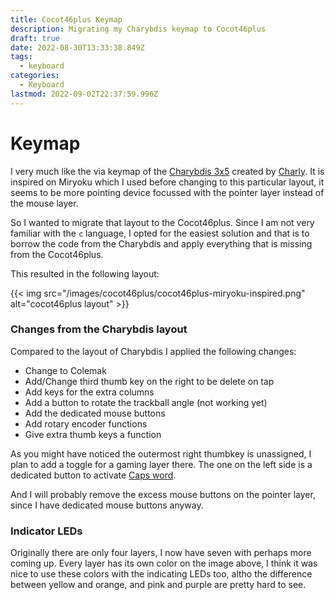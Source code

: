 ```yaml
---
title: Cocot46plus Keymap
description: Migrating my Charybdis keymap to Cocot46plus
draft: true
date: 2022-08-30T13:33:38.849Z
tags:
  - keyboard
categories:
  - Keyboard
lastmod: 2022-09-02T22:37:59.996Z
---
```


# Keymap

I very much like the via keymap of the [Charybdis 3x5](https://github.com/qmk/qmk_firmware/tree/master/keyboards/bastardkb/charybdis/3x5/keymaps/via) created by [Charly](https://github.com/0xcharly). It is inspired on Miryoku which I used before changing to this particular layout, it seems to be more pointing device focussed with the pointer layer instead of the mouse layer. 

So I wanted to migrate that layout to the Cocot46plus.
Since I am not very familiar with the `c` language, I opted for the easiest solution and that is to borrow the code from the Charybdis and apply everything that is missing from the Cocot46plus.

This resulted in the following layout:

{{< img src="/images/cocot46plus/cocot46plus-miryoku-inspired.png" alt="cocot46plus layout" >}}

### Changes from the Charybdis layout

Compared to the layout of Charybdis I applied the following changes:

- Change to Colemak
- Add/Change third thumb key on the right to be delete on tap
- Add keys for the extra columns
- Add a button to rotate the trackball angle (not working yet)
- Add the dedicated mouse buttons
- Add rotary encoder functions
- Give extra thumb keys a function

As you might have noticed the outermost right thumbkey is unassigned, I plan to add a toggle for a gaming layer there.
The one on the left side is a dedicated button to activate [Caps word](https://docs.qmk.fm/#/feature_caps_word?id=caps-word).

And I will probably remove the excess mouse buttons on the pointer layer, since I have dedicated mouse buttons anyway.

### Indicator LEDs

Originally there are only four layers, I now have seven with perhaps more coming up. Every layer has its own color on the image above, I think it was nice to use these colors with the indicating LEDs too, altho the difference between yellow and orange, and pink and purple are pretty hard to see.